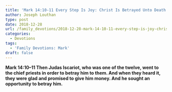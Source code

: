 ```yaml
---
title: 'Mark 14:10-11 Every Step Is Joy: Christ Is Betrayed Unto Death For Us'
author: Joseph Louthan
type: post
date: 2018-12-28
url: /family_devotions/2018-12-28-mark-14-10-11-every-step-is-joy-christ-will-be-betrayed-unto-death.md/
categories:
  - Devotions
tags:
  - 'Family Devotions: Mark'
draft: false
---
```

**Mark 14:10–11 Then Judas Iscariot, who was one of the twelve, went to the chief priests in order to betray him to them. And when they heard it, they were glad and promised to give him money. And he sought an opportunity to betray him.**

